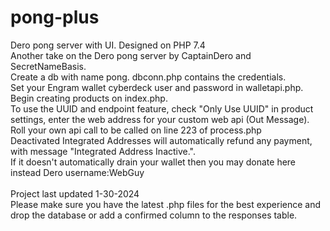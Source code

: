 # pong-plus

Dero pong server with UI. Designed on PHP 7.4  <br />
Another take on the Dero pong server by CaptainDero and SecretNameBasis.  <br />
Create a db with name pong. dbconn.php contains the credentials.  <br />
Set your Engram wallet cyberdeck user and password in walletapi.php. <br />
Begin creating products on index.php. <br />
To use the UUID and endpoint feature, check "Only Use UUID" in product settings, enter the web address for your custom web api (Out Message). Roll your own api call to be called on line 223 of process.php <br />
Deactivated Integrated Addresses will automatically refund any payment, with message "Integrated Address Inactive.".<br />
If it doesn't automatically drain your wallet then you may donate here instead Dero username:WebGuy<br /><br />
Project last updated 1-30-2024<br />
Please make sure you have the latest .php files for the best experience and drop the database or add a confirmed column to the responses table.
